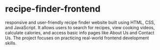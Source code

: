 # recipe-finder-frontend
 responsive and user-friendly recipe finder website built using HTML, CSS, and JavaScript. It allows users to search for recipes, view cooking videos, calculate calories, and access basic info pages like About Us and Contact Us. The project focuses on practicing real-world frontend development skills.
